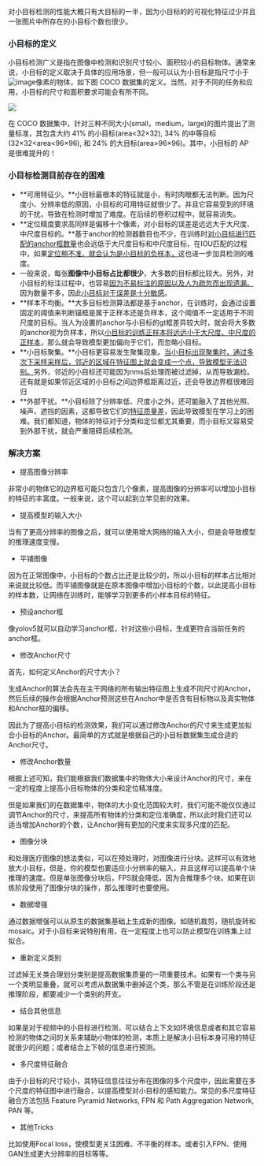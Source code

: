 <font style="color:rgb(25, 27, 31);">对小目标检测的性能大概只有大目标的一半，因为小目标的的可视化特征过少并且一张图片中所存在的小目标个数也很少。</font>

### <font style="color:rgb(25, 27, 31);">小目标的定义</font>
小目标检测广义是指在图像中检测和识别尺寸较小、面积较小的目标物体。通常来说，小目标的定义取决于具体的应用场景，但一般可以认为小目标是指尺寸小于![image](https://cdn.nlark.com/yuque/__latex/a11ea46280669ac0bf8afdac4019d77f.svg)像素的物体，如下图 COCO 数据集的定义。当然，对于不同的任务和应用，小目标的尺寸和面积要求可能会有所不同。

![](https://cdn.nlark.com/yuque/0/2024/png/29307286/1704790358031-69e7122f-57fa-4e25-84a6-7afaa2ced6b2.png)

在 COCO 数据集中，针对三种不同大小(small，medium，large)的图片提出了测量标准，其包含大约 41% 的小目标(area<32×32), 34% 的中等目标(32×32<area<96×96), 和 24% 的大目标(area>96×96)。其中，小目标的 AP 是很难提升的！

### <font style="color:rgb(25, 27, 31);">小目标检测目前存在的困难</font>
+ **可用特征少。**小目标最根本的特征就是小，有时肉眼都无法判断。因为尺度小、分辨率低的原因，小目标的可用特征就很少了。并且它容易受到的环境的干扰，导致在检测时增加了难度。在后续的卷积过程中，就容易消失。
+ **定位精度要求高同样是偏移十个像素，对小目标的误差是远远大于大尺度、中尺度目标的。**基于anchor的检测器数目也不少，在训练时<u>对小目标进行匹配的anchor框数量</u>也会远低于大尺度目标和中尺度目标，在IOU匹配的过程中，如果<u>定位稍不准，就会认为是小目标的负样本，</u>这也进一步加具检测的难度。
+ 一般来说，每张**图像中小目标占比都很少**，大多数的目标都比较大。另外，对小目标的标注过程中，也容易<u>因为不易标注的原因以及人为疏忽而出现遗漏。</u>因为数量不多，因此<u>小目标对于误差是十分敏感</u>。
+ **样本不均衡。**大多目标检测算法都是基于anchor，在训练时，会通过设置固定的阈值来判断锚框是属于正样本还是负样本，这个阈值不一定适用于不同尺度的目标。当人为设置的anchor与小目标的gt框差异较大时，就会将大多数的anchor视为负样本，所以<u>小目标的训练正样本将远远小于大尺度、中尺度的正样本</u>，那么就会导致模型更加偏向于它们，而忽略小目标。
+ **小目标聚集。**小目标更容易发生聚集现象。<u>当小目标出现聚集时，通过多次下采样采样后，邻近的区域在特征图上就会变成一个点，导致模型无法识别。</u>另外，邻近的小目标还可能因为nms后处理而被过滤掉，从而导致漏检。还有就是如果邻近区域的小目标之间边界框距离过近，还会导致边界框很难回归
+ **外部干扰。**小目标除了分辨率低、尺度小之外，还可能融入了其他光照、噪声、遮挡的因素，这都导致它们的<u>特征质量差</u>，因此导致模型在学习上的困难。我们都知道，物体的特征对于分类和定位都尤其重要，而小目标又容易受到外部干扰，就会严重阻碍后续检测。

### <font style="color:rgb(25, 27, 31);">解决方案</font>
+ 提高图像分辨率

非常小的物体它的边界框可能只包含几个像素，提高图像的分辨率可以增加小目标的特征的丰富度。一般来说，这个可以起到立竿见影的效果。

+ 提高模型的输入大小

当有了更高分辨率的图像之后，就可以使用增大网络的输入大小，但是会导致模型的推理速度变慢。

+ 平铺图像

因为在正常图像中，小目标的个数占比还是比较少的，所以小目标的样本占比相对来说就比较低。而平铺图像就是在原本图像中增加小目标的个数，以此提高小目标的样本数，让网络在训练时，能够学习到更多的小样本目标的特征。

+ 预设anchor框

像yolov5就可以自动学习anchor框，针对这些小目标，生成更符合当前任务的anchor框。

+ 修改Anchor尺寸

首先，如何定义Anchor的尺寸大小？

生成Anchor的算法会先在主干网络的所有输出特征图上生成不同尺寸的Anchor，然后后续的操作会根据Anchor预测这些在Anchor中是否含有目标物以及真实物体和Anchor框的偏移。

因此为了提高小目标的检测效果，我们可以通过修改Anchor的尺寸来生成更加拟合小目标的Anchor。最简单的方式就是根据自己的小目标数据集生成合适的Anchor尺寸。

+ 修改Anchor数量

根据上述可知，我们能根据我们数据集中的物体大小来设计Anchor的尺寸，来在一定的程度上提高小目标物体的分类和定位精准度。

但是如果我们的在数据集中，物体的大小变化范围较大时，我们可能不能仅仅通过调节Anchor的尺寸，来提高所有物体的分类和定位准确度，所以此时我们还可以适当增加Anchor的个数，让Anchor拥有更加的尺度来实现多尺度的匹配。

+ 图像分块

和处理医疗图像的想法类似，可以在预处理时，对图像进行分块。这样可以有效地放大小目标，但是，你的模型也要适应小分辨率的输入，并且这样可以提高单个块推理的速度。但是单张图像分块后，FPS就会降低，因为会推理多个块。如果在训练阶段使用了图像分块的操作，那么推理时也要使用。

+ 数据增强

通过数据增强可以从原生的数据集基础上生成新的图像。如随机裁剪，随机旋转和mosaic。对于小目标来说特别有用，在一定程度上也可以防止模型在训练集上过拟合。

+ 重新定义类别

过滤掉无关类合理划分类别是提高数据集质量的一项重要技术。如果有一个类与另一个类明显重叠，就可以考虑从数据集中删掉这个类，那么不管是在训练阶段还是推理阶段，都要减少一个类别的开支。

+ 结合其他信息

如果是对于视频中的小目标进行检测，可以结合上下文如环境信息或者和其它容易检测的物体之间的关系来辅助小物体的检测，本质上是解决小目标本身可用的特征就很少的问题；或者结合上下帧的信息进行预测。

+ 多尺度特征融合

由于小目标的尺寸较小，其特征信息往往分布在图像的多个尺度中，因此需要在多个尺度的特征图中进行融合，以提高模型对小目标的感知能力。常见的多尺度特征融合方法包括 Feature Pyramid Networks, FPN 和 Path Aggregation Network, PAN 等。

+ 其他Tricks

比如使用Focal loss，使模型更关注困难、不平衡的样本。或者引入FPN、使用GAN生成更大分辨率的目标等等。

### 
